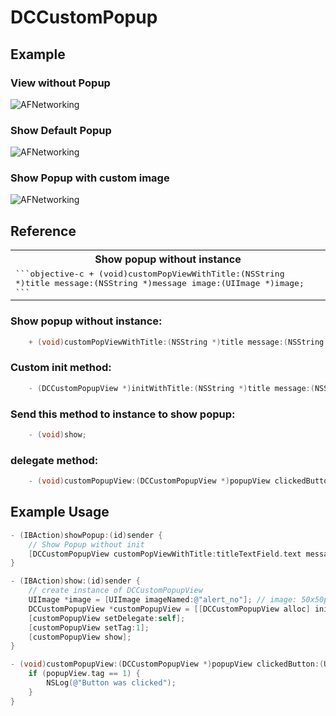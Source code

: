 DCCustomPopup
=============

## Example

### View without Popup
<p align="left" >
  <img src="https://dl.dropboxusercontent.com/u/52966385/GitHub/DCCustomPopup/iOS%20Simulator%20Screen%20shot%2016.06.2013%2C%2020.40.25.png" alt="AFNetworking" title="AFNetworking">
</p>

### Show Default Popup
<p align="left" >
  <img src="https://dl.dropboxusercontent.com/u/52966385/GitHub/DCCustomPopup/iOS%20Simulator%20Screen%20shot%2016.06.2013%2C%2020.40.28.png" alt="AFNetworking" title="AFNetworking">
</p>

### Show Popup with custom image
<p align="left" >
  <img src="https://dl.dropboxusercontent.com/u/52966385/GitHub/DCCustomPopup/iOS%20Simulator%20Screen%20shot%2016.06.2013%2C%2020.40.40.png" alt="AFNetworking" title="AFNetworking">
</p>

## Reference

<table>
  <tr><th colspan="2" style="text-align:center;">Show popup without instance</th></tr>
  <tr>
    <td><tt>```objective-c
    + (void)customPopViewWithTitle:(NSString *)title message:(NSString *)message image:(UIImage *)image;
        ```</tt>
    </td>
  </tr>
</table>

### Show popup without instance:
```objective-c
    + (void)customPopViewWithTitle:(NSString *)title message:(NSString *)message image:(UIImage *)image;
```

### Custom init method:
```objective-c
    - (DCCustomPopupView *)initWithTitle:(NSString *)title message:(NSString *)message image:(UIImage *)image;
```

### Send this method to instance to show popup:
```objective-c
    - (void)show;
```

### delegate method:
```objective-c
    - (void)customPopupView:(DCCustomPopupView *)popupView clickedButton:(UIButton *)button;
``` 

## Example Usage

```objective-c
- (IBAction)showPopup:(id)sender {
    // Show Popup without init
    [DCCustomPopupView customPopViewWithTitle:titleTextField.text message:subtitleTextView.text image:nil];
}

- (IBAction)show:(id)sender {
    // create instance of DCCustomPopupView
    UIImage *image = [UIImage imageNamed:@"alert_no"]; // image: 50x50px || 100x100px(@2x)
    DCCustomPopupView *customPopupView = [[DCCustomPopupView alloc] initWithTitle:@"Title" message:@"Subtitle Subtitle Subtitle" image:image];
    [customPopupView setDelegate:self];
    [customPopupView setTag:1];
    [customPopupView show];
}

- (void)customPopupView:(DCCustomPopupView *)popupView clickedButton:(UIButton *)button {
    if (popupView.tag == 1) {
        NSLog(@"Button was clicked");
    }
}
```
